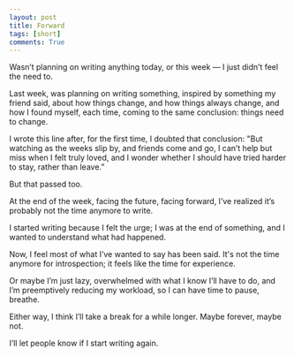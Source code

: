 ```yaml
---
layout: post
title: Forward
tags: [short]
comments: True
---
```


Wasn’t planning on writing anything today, or this week — I just didn’t feel the need to.

Last week, was planning on writing something, inspired by something my friend said, about how things change, and how things always change, and how I found myself, each time, coming to the same conclusion: things need to change. 

I wrote this line after, for the first time, I doubted that conclusion: "But watching as the weeks slip by, and friends come and go, I can’t help but miss when I felt truly loved, and I wonder whether I should have tried harder to stay, rather than leave.”

But that passed too. 

At the end of the week, facing the future, facing forward, I’ve realized it’s probably not the time anymore to write. 

I started writing because I felt the urge; I was at the end of something, and I wanted to understand what had happened.

Now, I feel most of what I’ve wanted to say has been said. It's not the time anymore for introspection; it feels like the time for experience. 

Or maybe I’m just lazy, overwhelmed with what I know I’ll have to do, and I’m preemptively reducing my workload, so I can have time to pause, breathe.

Either way, I think I’ll take a break for a while longer. Maybe forever, maybe not. 

I’ll let people know if I start writing again. 


